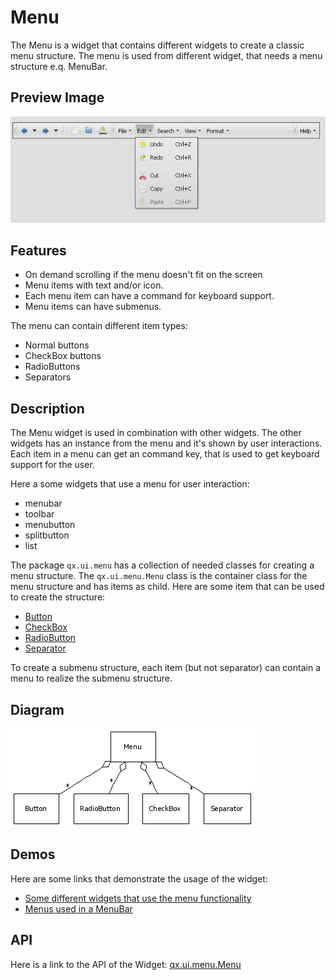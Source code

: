 Menu
====

The Menu is a widget that contains different widgets to create a classic menu structure. The menu is used from different widget, that needs a menu structure e.q. MenuBar.

Preview Image
-------------

![:Menu](menu.png%0A%20%20%20%20%20%20%20%20:width:%20500%20px%0A%20%20%20%20%20%20%20%20:target:%20../../menu.png)

Features
--------

-   On demand scrolling if the menu doesn't fit on the screen
-   Menu items with text and/or icon.
-   Each menu item can have a command for keyboard support.
-   Menu items can have submenus.

The menu can contain different item types:

-   Normal buttons
-   CheckBox buttons
-   RadioButtons
-   Separators

Description
-----------

The Menu widget is used in combination with other widgets. The other widgets has an instance from the menu and it's shown by user interactions. Each item in a menu can get an command key, that is used to get keyboard support for the user.

Here a some widgets that use a menu for user interaction:

-   menubar
-   toolbar
-   menubutton
-   splitbutton
-   list

The package `qx.ui.menu` has a collection of needed classes for creating a menu structure. The `qx.ui.menu.Menu` class is the container class for the menu structure and has items as child. Here are some item that can be used to create the structure:

-   [Button](http://demo.qooxdoo.org/%{version}/apiviewer/#qx.ui.menu.Button)
-   [CheckBox](http://demo.qooxdoo.org/%{version}/apiviewer/#qx.ui.menu.CheckBox)
-   [RadioButton](http://demo.qooxdoo.org/%{version}/apiviewer/#qx.ui.menu.RadioButton)
-   [Separator](http://demo.qooxdoo.org/%{version}/apiviewer/#qx.ui.menu.Separator)

To create a submenu structure, each item (but not separator) can contain a menu to realize the submenu structure.

Diagram
-------

![Menu\_UML](menu_uml.png)

Demos
-----

Here are some links that demonstrate the usage of the widget:

-   [Some different widgets that use the menu functionality](http://demo.qooxdoo.org/%{version}/demobrowser/#widget~Menu.html)
-   [Menus used in a MenuBar](http://demo.qooxdoo.org/%{version}/demobrowser/#widget~MenuBar.html)

API
---

Here is a link to the API of the Widget:
[qx.ui.menu.Menu](http://demo.qooxdoo.org/%{version}/apiviewer/#qx.ui.menu.Menu)
